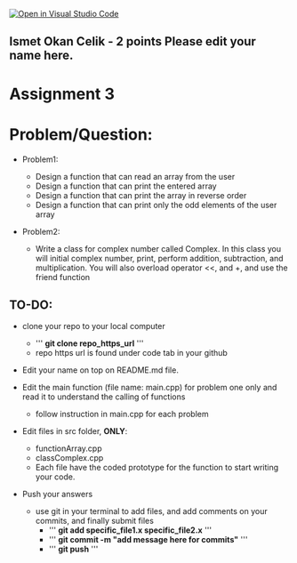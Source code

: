 [![Open in Visual Studio Code](https://classroom.github.com/assets/open-in-vscode-c66648af7eb3fe8bc4f294546bfd86ef473780cde1dea487d3c4ff354943c9ae.svg)](https://classroom.github.com/online_ide?assignment_repo_id=8553910&assignment_repo_type=AssignmentRepo)
## Ismet Okan Celik - 2 points Please edit your name here.
# Assignment 3


# Problem/Question:
- Problem1: 
  - Design a function that can read an array from the user 
  - Design a function that can print the entered array 
  - Design a function that can print the array in reverse order 
  - Design a function that can print only the odd elements of the user array
  

- Problem2: 
  - Write a class for complex number called Complex. In this class you will initial complex number, print, perform addition,
    subtraction, and multiplication.
    You will also overload operator <<, and +, and use the friend function

## TO-DO:
  - clone your repo to your local computer
    - ''' <b>git clone repo_https_url</b> '''
    - repo https url is found under code tab in your github
  - Edit your name on top on README.md file.
  - Edit the main function (file name: main.cpp) for problem one only and read it to understand the calling of functions
    - follow instruction in main.cpp for each problem
  - Edit files in src folder, <b>ONLY</b>:
    - functionArray.cpp
    - classComplex.cpp
    - Each file have the coded prototype for the function to start writing your code.
  
  - Push your answers
    - use git in your terminal to add files, and add comments on your commits, and finally submit files
      - ''' <b>git add specific_file1.x specific_file2.x</b> '''
      - ''' <b>git commit -m "add message here for commits"</b> '''
      - ''' <b>git push</b> ''' 
     
    
      
    
